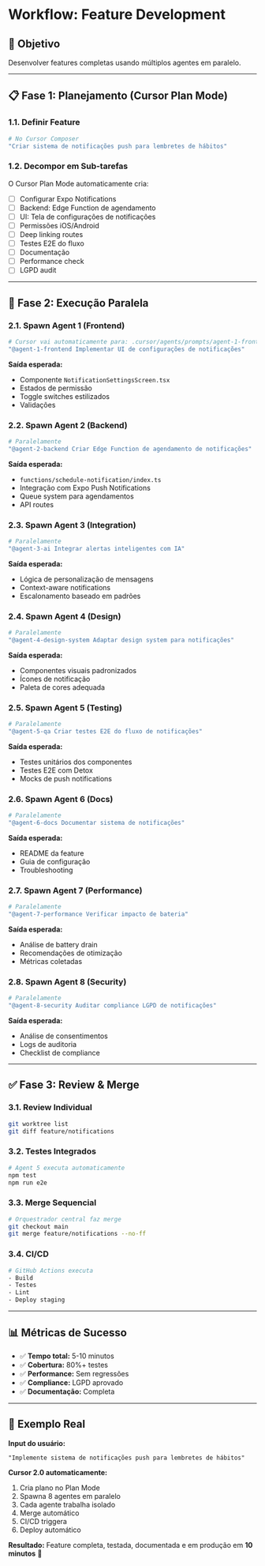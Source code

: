 # Workflow: Feature Development

## 🎯 Objetivo
Desenvolver features completas usando múltiplos agentes em paralelo.

---

## 📋 Fase 1: Planejamento (Cursor Plan Mode)

### 1.1. Definir Feature
```bash
# No Cursor Composer
"Criar sistema de notificações push para lembretes de hábitos"
```

### 1.2. Decompor em Sub-tarefas
O Cursor Plan Mode automaticamente cria:
- [ ] Configurar Expo Notifications
- [ ] Backend: Edge Function de agendamento
- [ ] UI: Tela de configurações de notificações
- [ ] Permissões iOS/Android
- [ ] Deep linking routes
- [ ] Testes E2E do fluxo
- [ ] Documentação
- [ ] Performance check
- [ ] LGPD audit

---

## 🚀 Fase 2: Execução Paralela

### 2.1. Spawn Agent 1 (Frontend)
```bash
# Cursor vai automaticamente para: .cursor/agents/prompts/agent-1-frontend.md
"@agent-1-frontend Implementar UI de configurações de notificações"
```

**Saída esperada:**
- Componente `NotificationSettingsScreen.tsx`
- Estados de permissão
- Toggle switches estilizados
- Validações

### 2.2. Spawn Agent 2 (Backend)
```bash
# Paralelamente
"@agent-2-backend Criar Edge Function de agendamento de notificações"
```

**Saída esperada:**
- `functions/schedule-notification/index.ts`
- Integração com Expo Push Notifications
- Queue system para agendamentos
- API routes

### 2.3. Spawn Agent 3 (Integration)
```bash
# Paralelamente
"@agent-3-ai Integrar alertas inteligentes com IA"
```

**Saída esperada:**
- Lógica de personalização de mensagens
- Context-aware notifications
- Escalonamento baseado em padrões

### 2.4. Spawn Agent 4 (Design)
```bash
# Paralelamente
"@agent-4-design-system Adaptar design system para notificações"
```

**Saída esperada:**
- Componentes visuais padronizados
- Ícones de notificação
- Paleta de cores adequada

### 2.5. Spawn Agent 5 (Testing)
```bash
# Paralelamente
"@agent-5-qa Criar testes E2E do fluxo de notificações"
```

**Saída esperada:**
- Testes unitários dos componentes
- Testes E2E com Detox
- Mocks de push notifications

### 2.6. Spawn Agent 6 (Docs)
```bash
# Paralelamente
"@agent-6-docs Documentar sistema de notificações"
```

**Saída esperada:**
- README da feature
- Guia de configuração
- Troubleshooting

### 2.7. Spawn Agent 7 (Performance)
```bash
# Paralelamente
"@agent-7-performance Verificar impacto de bateria"
```

**Saída esperada:**
- Análise de battery drain
- Recomendações de otimização
- Métricas coletadas

### 2.8. Spawn Agent 8 (Security)
```bash
# Paralelamente
"@agent-8-security Auditar compliance LGPD de notificações"
```

**Saída esperada:**
- Análise de consentimentos
- Logs de auditoria
- Checklist de compliance

---

## ✅ Fase 3: Review & Merge

### 3.1. Review Individual
```bash
git worktree list
git diff feature/notifications
```

### 3.2. Testes Integrados
```bash
# Agent 5 executa automaticamente
npm test
npm run e2e
```

### 3.3. Merge Sequencial
```bash
# Orquestrador central faz merge
git checkout main
git merge feature/notifications --no-ff
```

### 3.4. CI/CD
```bash
# GitHub Actions executa
- Build
- Testes
- Lint
- Deploy staging
```

---

## 📊 Métricas de Sucesso

- ✅ **Tempo total:** 5-10 minutos
- ✅ **Cobertura:** 80%+ testes
- ✅ **Performance:** Sem regressões
- ✅ **Compliance:** LGPD aprovado
- ✅ **Documentação:** Completa

---

## 🔄 Exemplo Real

**Input do usuário:**
```
"Implemente sistema de notificações push para lembretes de hábitos"
```

**Cursor 2.0 automaticamente:**
1. Cria plano no Plan Mode
2. Spawna 8 agentes em paralelo
3. Cada agente trabalha isolado
4. Merge automático
5. CI/CD triggera
6. Deploy automático

**Resultado:**
Feature completa, testada, documentada e em produção em **10 minutos** 🚀
